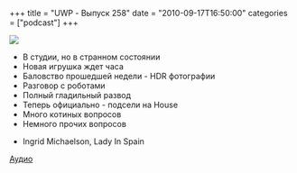 +++
title = "UWP - Выпуск 258"
date = "2010-09-17T16:50:00"
categories = ["podcast"]
+++

![](https://podcast.umputun.com/images/uwp/uwp258.jpg)


- В студии, но в странном состоянии
- Новая игрушка ждет часа
- Баловство прошедшей недели - HDR фотографии
- Разговор с роботами
- Полный гладильный развод
- Теперь официально - подсели на House
- Много котиных вопросов
- Немного прочих вопросов


* Ingrid Michaelson, Lady In Spain

[Аудио](http://archive.rucast.net/uwp/media/ump_podcast258.mp3)
<audio src="http://archive.rucast.net/uwp/media/ump_podcast258.mp3" preload="none">